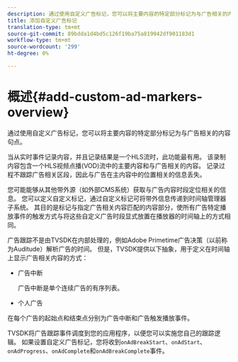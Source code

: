 ```yaml
---
description: 通过使用自定义广告标记，您可以将主要内容的特定部分标记为与广告相关的内容句点。
title: 添加自定义广告标记
translation-type: tm+mt
source-git-commit: 89bdda1d4bd5c126f19ba75a819942df901183d1
workflow-type: tm+mt
source-wordcount: '299'
ht-degree: 0%

---
```



# 概述{#add-custom-ad-markers-overview}

通过使用自定义广告标记，您可以将主要内容的特定部分标记为与广告相关的内容句点。

当从实时事件记录内容，并且记录结果是一个HLS流时，此功能最有用。 该录制内容包含一个HLS视频点播(VOD)流中的主要内容和与广告相关的内容。 记录过程不跟踪广告相关区段，因此与广告在主内容中的位置相关的信息丢失。

您可能能够从其他带外源（如外部CMS系统）获取与广告内容时段定位相关的信息。 您可以定义自定义标记，通过自定义标记可将带外信息传递到时间轴管理器子系统。 其目的是标记与指定广告相关内容匹配的内容部分，使所有广告特定播放事件的触发方式与将这些自定义广告时段显式放置在播放器的时间轴上的方式相同。

广告跟踪不是由TVSDK在内部处理的，例如Adobe Primetime广告决策（以前称为Auditude）解析广告的时间。 但是，TVSDK提供以下抽象，用于定义在时间轴上显示广告相关内容的方式：

* 广告中断

   广告中断是单个连续广告的有序列表。
* 个人广告

在每个广告的起始点和结束点分别为广告中断和广告触发播放事件。

TVSDK将广告跟踪事件调度到您的应用程序，以便您可以实施您自己的跟踪逻辑。 如果设置自定义广告标记，您将收到`onAdBreakStart`、`onAdStart`、`onAdProgress`、`onAdComplete`和`onAdBreakComplete`事件。

